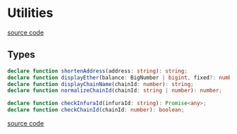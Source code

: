 # Utilities

[source code](https://github.com/chnejohnson/vue-dapp/tree/main/src/utils)

## Types

```ts
declare function shortenAddress(address: string): string;
declare function displayEther(balance: BigNumber | bigint, fixed?: number): string;
declare function displayChainName(chainId: number): string;
declare function normalizeChainId(chainId: string | number): number;

declare function checkInfuraId(infuraId: string): Promise<any>;
declare function checkChainId(chainId: number): boolean;
```

[source code](https://github.com/chnejohnson/vue-dapp/tree/main/src/utils)